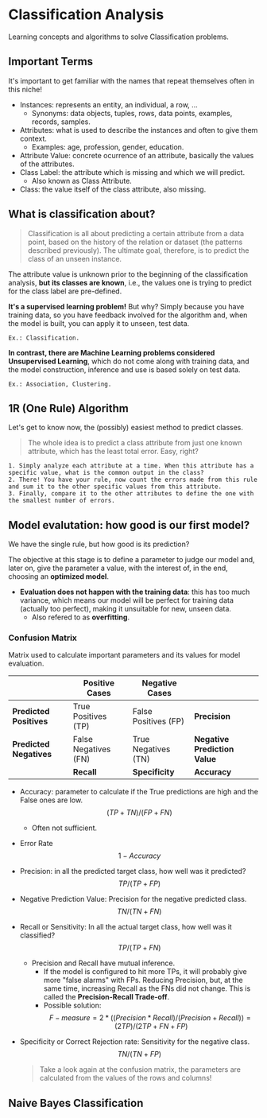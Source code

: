 # Classification Analysis
Learning concepts and algorithms to solve Classification problems.

## Important Terms

It's important to get familiar with the names that repeat themselves often in this niche!

- Instances: represents an entity, an individual, a row, ...
    - Synonyms: data objects, tuples, rows, data points, examples, records, samples.
- Attributes: what is used to describe the instances and often to give them context.
    - Examples: age, profession, gender, education.
- Attribute Value: concrete ocurrence of an attribute, basically the values of the attributes.
- Class Label: the attribute which is missing and which we will predict.
    - Also known as Class Attribute.
- Class: the value itself of the class attribute, also missing.

## What is classification about?

> Classification is all about predicting a certain attribute from a data point, based on the history of the relation or dataset (the patterns described previously). The ultimate goal, therefore, is to predict the class of an unseen instance.

The attribute value is unknown prior to the beginning of the classification analysis, **but its classes are known**, i.e., the values one is trying to predict for the class label are pre-defined.

**It's a supervised learning problem!** But why? Simply because you have training data, so you have feedback involved for the algorithm and, when the model is built, you can apply it to unseen, test data.
    
    Ex.: Classification.

**In contrast, there are Machine Learning problems considered Unsupervised Learning**, which do not come along with training data, and the model construction, inference and use is based solely on test data.
    
    Ex.: Association, Clustering.
    
## 1R (One Rule) Algorithm

Let's get to know now, the (possibly) easiest method to predict classes.

> The whole idea is to predict a class attribute from just one known attribute, which has the least total error. Easy, right?

    1. Simply analyze each attribute at a time. When this attribute has a specific value, what is the common output in the class? 
    2. There! You have your rule, now count the errors made from this rule and sum it to the other specific values from this attribute. 
    3. Finally, compare it to the other attributes to define the one with the smallest number of errors.
    
## Model evalutation: how good is our first model?

We have the single rule, but how good is its prediction?

The objective at this stage is to define a parameter to judge our model and, later on, give the parameter a value, with the interest of, in the end, choosing an **optimized model**.

- **Evaluation does not happen with the training data**: this has too much variance, which means our model will be perfect for training data (actually too perfect), making it unsuitable for new, unseen data.
    - Also refered to as **overfitting**.
    
### Confusion Matrix

Matrix used to calculate important parameters and its values for model evaluation.

|                        | Positive Cases   | Negative Cases            |                                |
| -----------            | -----------      | -----------               | -----------                    |
|**Predicted Positives** | True Positives (TP)   | False Positives (FP) | **Precision**                  |
|**Predicted Negatives** | False Negatives (FN)  | True Negatives (TN)  | **Negative Prediction Value**  |
|                        | **Recall**            | **Specificity**      | **Accuracy**                   |
- Accuracy: parameter to calculate if the True predictions are high and the False ones are low.
    $$ (TP + TN) / (FP + FN) $$
    - Often not sufficient.
- Error Rate
    $$ 1 - Accuracy $$
- Precision: in all the predicted target class, how well was it predicted?
    $$ TP / (TP + FP) $$
- Negative Prediction Value: Precision for the negative predicted class.
    $$ TN / (TN + FN) $$
- Recall or Sensitivity: In all the actual target class, how well was it classified?
    $$ TP / (TP + FN) $$
    - Precision and Recall have mutual inference.
        - If the model is configured to hit more TPs, it will probably give more "false alarms" with FPs. Reducing Precision, but, at the same time, increasing Recall as the FNs did not change. This is called the **Precision-Recall Trade-off**.
        - Possible solution: $$ F-measure = 2*((Precision * Recall)/(Precision + Recall))  = (2TP) / (2TP + FN + FP) $$
- Specificity or Correct Rejection rate: Sensitivity for the negative class.
    $$ TN / (TN + FP) $$

    > Take a look again at the confusion matrix, the parameters are calculated from the values of the rows and columns!
    
## Naive Bayes Classification


